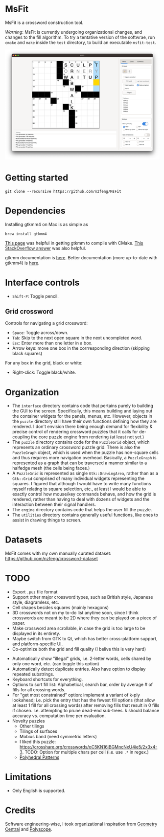 <!-- TODO: Re-name "grid-compliant" to "grid-feasible". Add a new "grid-compliant" option that only lists words that lead to at least one fill for every intersecting word, *and*  each of those possible intersecting fills should have at least one fill in common with the grid-feasible fills for the corresponding intersecting word (constraint propagation.) This will be O(n^2) time, but I think in general blocks should be small enough (and the regex should be fast enough) that this will be feasible...  -->

# MsFit
MsFit is a crossword construction tool.

_Warning_: MsFit is currently undergoing organizational changes, and changes to the fill algorithm. To try a tentative version of the softwrae, run `cmake` and `make` inside the `test` directory, to build an executable `msfit-test`.

![teaser image](media/teaser.png)

# Getting started
```
git clone --recursive https://github.com/nzfeng/MsFit
```

# Dependencies
Installing gtkmm4 on Mac is as simple as
```
brew install gtkmm4
```
[This page](https://wiki.gnome.org/Projects/gtkmm/UsingCMake) was helpful in getting gtkmm to compile with CMake. [This StackOverflow answer](https://stackoverflow.com/a/60942488) was also helpful.

gtkmm documentation is [here](https://developer-old.gnome.org/gtkmm-tutorial/stable/index.html.en).
Better documentation (more up-to-date with gtkmm4) is [here](https://developer-old.gnome.org/gtkmm-tutorial/unstable/gtkmm-tutorial.html).

<!-- Possibly [RE2](https://github.com/google/re2).

Possibly[dense_hash_map/dense_hash_set](https://github.com/sparsehash/sparsehash); -->

# Interface controls

* `Shift-P`: Toggle pencil.

## Grid crossword
Controls for navigating a grid crossword:

* `Space`: Toggle across/down.
* `Tab`: Skip to the next open square in the next uncompleted word.
* `Esc`: Enter more than one letter in a box.
* Arrow keys: move one box in the corrresponding direction (skipping black squares)

For any box in the grid, black or white:

* Right-click: Toggle black/white.

<!-- ## Graph crossword
* `Space`: Toggle the current word. Aims to go roughly in CCW order around the currently selected square.
* `Tab`:
* `Esc`: Enter more than one letter in a cell.
* Right-click: Toggle black/white cell.
-->

# Organization
* The `interface` directory contains code that pertains purely to building the GUI to the screen. Specifically, this means building and laying out the container widgets for the panels, menus, etc. However, objects in the `puzzle` directory still have their own functions defining how they are rendered. I don't envision there being enough demand for flexibility & precise control of rendering crossword puzzles that it calls for de-coupling the core puzzle engine from rendering (at least not yet.)
* The `puzzle` directory contains code for the `PuzzleGrid` object, which represents an ordinary crossword puzzle grid. There is also the `PuzzleGraph` object, which is used when the puzzle has non-square cells and thus requires more navigation overhead. Basically, a `PuzzleGraph` is represented as a graph that can be traversed a manner similar to a halfedge mesh (the cells being faces.)
* A `PuzzleGrid` is represented as single `Gtk::DrawingArea`, rather than as a `Gtk::Grid` comprised of many individual widgets representing the squares. I figured that although I would have to write many functions myself relating to square selection, etc., at least I would be able to exactly control how mouse/key commands behave, and how the grid is rendered, rather than having to deal with dozens of widgets and the interaction between their signal handlers.
* The `engine` directory contains code that helps the user fill the puzzle.
* The `utilities` directory contains generally useful functions, like ones to assist in drawing things to screen.

<!-- # Regex
* `std::regex`: uses BT (backtracking), flexible but possibly slow, especially with the `|` character
* `RE2` uses FSA (finite state machine), seems to be consistently one of the fastest libraries in benchmarks
* `Glib`: a choice since we're already using `Glib::ustring`s
* `PCRE`: for `C`, would need wrappers -->

# Datasets
MsFit comes with my own manually curated dataset: https://github.com/nzfeng/crossword-dataset

<!-- # Fill algorithm
Ultimately the fill algorithm will be some variant of BFS or DFS... Here are some options:
* naive DFS
* naive BFS; memory issues might prevent this from being much better than DFS
* dancing links -->

# TODO
* Export `.puz` file format
* Support other major crossword types, such as British style, Japanese style, diagramless, etc.
* Cell shapes besides squares (mainly hexagons)
* 3D crosswords not on my to-do list anytime soon, since I think crosswords are meant to be 2D where they can be played on a piece of paper.
* Make crossword area scrollable, in case the grid is too large to be displayed in its entirety.
* Maybe switch from GTK to Qt, which has better cross-platform support, and platform-specific UI.
* Co-optimize both the grid and fill quality (I belive this is very hard)
<!-- * Take some ideas from the industry-standard [Crossword Compiler](https://www.crossword-compiler.com/). For example, Grid Insight; viewing "forced words", etc.
* Go through all filtered words and add any commonly-used derivatives.
* Store all unfiltered WordNet words (and Broda words) from the version I used, so I can check against them when I add entries in the future.  -->
* Automatically show "illegal" grids, i.e. 2-letter words, cells shared by only one word, etc. (can toggle this option)
* Automatically detect duplicate entries. Also have option to display repeated substrings.
* Keyboard shortcuts for everything.
* Options to sort fill list: Alphabetical, search bar, order by average # of fills for all crossing words.
* For "get most constrained" option: implement a variant of k-ply lookahead; i.e. pick the entry that has the fewest fill options (that allow at least 1 fill for all crossing words) after removing fills that result in 0 fills if chosen. I.e. attempting to prune dead-end sub-trees. k should balance accuracy vs. computation time per evaluation.
* Novelty puzzles
  * Other tilings
  * Tilings of surfaces
  * Mobius band (need symmetric letters)
  * I liked this puzzle: https://crosshare.org/crosswords/oC5KN16iBGMncNxU4ie5/2x3x4-3. TODO: Option for multiple chars per cell (i.e. use `.*` in regex.)
  * [Polyhedral Patterns](https://geometry.stanford.edu/papers/jtvwp-pp-15/jtvwp-pp-15.pdf)

<!--
Ideas for fill tools:
* Build database of English phonemes (? I mean legal letter combinations), to help narrow the search space based on feasible combos of letters. However, this may erroneously eliminate compound words (e.g. "pj" in "flapjack".)
* When generating fills for a word, and it would complete in an intersecting word, only generate words that would complete both words.
* When generating fills for a word, only generate fills that would leave at least n possibilities for every intersecting word.
* Filter auto-fill results based on starting letter, whether starting vowel/consonant
* Avoid repeated substrings, letters, and phonemes
-->

# Limitations
* Only English is supported.

<!-- # License
Currently MsFit is a private project.
-->

# Credits
Software engineering-wise, I took organizational inspiration from [Geometry Central](https://github.com/nmwsharp/geometry-central) and [Polyscope](https://github.com/nmwsharp/polyscope).
